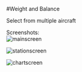 #Weight and Balance

Select from multiple aircraft

Screenshots:  
![mainscreen](https://github.com/N129BZ/weightbalance/assets/47579080/f8fd747e-cf1c-4b63-88c2-5eef0bf16938)  

![stationscreen](https://github.com/N129BZ/weightbalance/assets/47579080/db3bc74a-2182-4624-b2d6-f8cfe2788758)  

![chartscreen](https://github.com/N129BZ/weightbalance/assets/47579080/81ff7b27-8878-4085-b316-e853de472ae0)  
